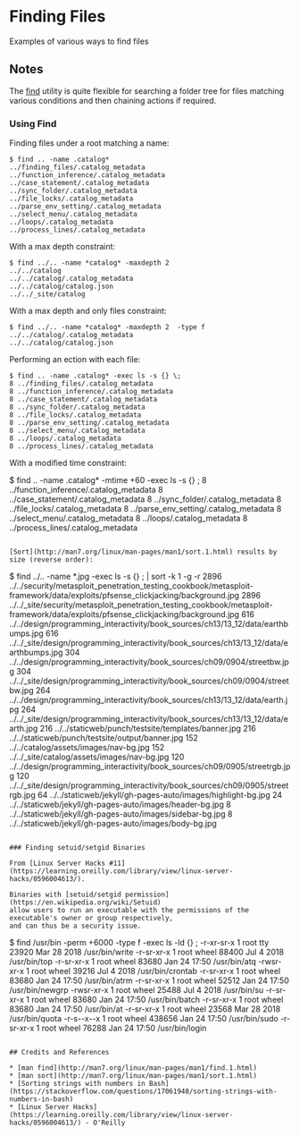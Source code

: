 # Finding Files

Examples of various ways to find files

## Notes

The [find](http://man7.org/linux/man-pages/man1/find.1.html) utility is quite flexible for
searching a folder tree for files matching various conditions and then chaining actions if required.

### Using Find

Finding files under a root matching a name:

```
$ find .. -name .catalog*
../finding_files/.catalog_metadata
../function_inference/.catalog_metadata
../case_statement/.catalog_metadata
../sync_folder/.catalog_metadata
../file_locks/.catalog_metadata
../parse_env_setting/.catalog_metadata
../select_menu/.catalog_metadata
../loops/.catalog_metadata
../process_lines/.catalog_metadata
```

With a max depth constraint:

```
$ find ../.. -name *catalog* -maxdepth 2
../../catalog
../../catalog/.catalog_metadata
../../catalog/catalog.json
../../_site/catalog
```

With a max depth and only files constraint:

```
$ find ../.. -name *catalog* -maxdepth 2  -type f
../../catalog/.catalog_metadata
../../catalog/catalog.json
```

Performing an ection with each file:

```
$ find .. -name .catalog* -exec ls -s {} \;
8 ../finding_files/.catalog_metadata
8 ../function_inference/.catalog_metadata
8 ../case_statement/.catalog_metadata
8 ../sync_folder/.catalog_metadata
8 ../file_locks/.catalog_metadata
8 ../parse_env_setting/.catalog_metadata
8 ../select_menu/.catalog_metadata
8 ../loops/.catalog_metadata
8 ../process_lines/.catalog_metadata
```

With a modified time constraint:

$ find .. -name .catalog* -mtime +60 -exec ls -s {} \;
8 ../function_inference/.catalog_metadata
8 ../case_statement/.catalog_metadata
8 ../sync_folder/.catalog_metadata
8 ../file_locks/.catalog_metadata
8 ../parse_env_setting/.catalog_metadata
8 ../select_menu/.catalog_metadata
8 ../loops/.catalog_metadata
8 ../process_lines/.catalog_metadata
```

[Sort](http://man7.org/linux/man-pages/man1/sort.1.html) results by size (reverse order):

```
$ find ../.. -name *.jpg -exec ls -s {} \; | sort -k 1 -g -r
2896 ../../security/metasploit_penetration_testing_cookbook/metasploit-framework/data/exploits/pfsense_clickjacking/background.jpg
2896 ../../_site/security/metasploit_penetration_testing_cookbook/metasploit-framework/data/exploits/pfsense_clickjacking/background.jpg
616 ../../design/programming_interactivity/book_sources/ch13/13_12/data/earthbumps.jpg
616 ../../_site/design/programming_interactivity/book_sources/ch13/13_12/data/earthbumps.jpg
304 ../../design/programming_interactivity/book_sources/ch09/0904/streetbw.jpg
304 ../../_site/design/programming_interactivity/book_sources/ch09/0904/streetbw.jpg
264 ../../design/programming_interactivity/book_sources/ch13/13_12/data/earth.jpg
264 ../../_site/design/programming_interactivity/book_sources/ch13/13_12/data/earth.jpg
216 ../../staticweb/punch/testsite/templates/banner.jpg
216 ../../staticweb/punch/testsite/output/banner.jpg
152 ../../catalog/assets/images/nav-bg.jpg
152 ../../_site/catalog/assets/images/nav-bg.jpg
120 ../../design/programming_interactivity/book_sources/ch09/0905/streetrgb.jpg
120 ../../_site/design/programming_interactivity/book_sources/ch09/0905/streetrgb.jpg
64 ../../staticweb/jekyll/gh-pages-auto/images/highlight-bg.jpg
24 ../../staticweb/jekyll/gh-pages-auto/images/header-bg.jpg
8 ../../staticweb/jekyll/gh-pages-auto/images/sidebar-bg.jpg
8 ../../staticweb/jekyll/gh-pages-auto/images/body-bg.jpg
```

### Finding setuid/setgid Binaries

From [Linux Server Hacks #11](https://learning.oreilly.com/library/view/linux-server-hacks/0596004613/).

Binaries with [setuid/setgid permission](https://en.wikipedia.org/wiki/Setuid)
allow users to run an executable with the permissions of the executable's owner or group respectively,
and can thus be a security issue.

```
$ find /usr/bin -perm +6000 -type f -exec ls -ld {} \;
-r-xr-sr-x  1 root  tty  23920 Mar 28  2018 /usr/bin/write
-r-sr-xr-x  1 root  wheel  88400 Jul  4  2018 /usr/bin/top
-r-sr-xr-x  1 root  wheel  83680 Jan 24 17:50 /usr/bin/atq
-rwsr-xr-x  1 root  wheel  39216 Jul  4  2018 /usr/bin/crontab
-r-sr-xr-x  1 root  wheel  83680 Jan 24 17:50 /usr/bin/atrm
-r-sr-xr-x  1 root  wheel  52512 Jan 24 17:50 /usr/bin/newgrp
-rwsr-xr-x  1 root  wheel  25488 Jul  4  2018 /usr/bin/su
-r-sr-xr-x  1 root  wheel  83680 Jan 24 17:50 /usr/bin/batch
-r-sr-xr-x  1 root  wheel  83680 Jan 24 17:50 /usr/bin/at
-r-sr-xr-x  1 root  wheel  23568 Mar 28  2018 /usr/bin/quota
-r-s--x--x  1 root  wheel  438656 Jan 24 17:50 /usr/bin/sudo
-r-sr-xr-x  1 root  wheel  76288 Jan 24 17:50 /usr/bin/login
```

## Credits and References

* [man find](http://man7.org/linux/man-pages/man1/find.1.html)
* [man sort](http://man7.org/linux/man-pages/man1/sort.1.html)
* [Sorting strings with numbers in Bash](https://stackoverflow.com/questions/17061948/sorting-strings-with-numbers-in-bash)
* [Linux Server Hacks](https://learning.oreilly.com/library/view/linux-server-hacks/0596004613/) - O'Reilly
